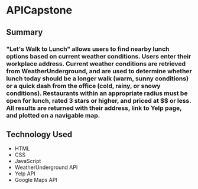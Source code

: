# APICapstone

## Summary
### "Let's Walk to Lunch" allows users to find nearby lunch options based on current weather conditions. Users enter their workplace address. Current weather conditions are retrieved from WeatherUnderground, and are used to determine whether lunch today should be a longer walk (warm, sunny conditions) or a quick dash from the office (cold, rainy, or snowy conditions). Restaurants within an appropriate radius must be open for lunch, rated 3 stars or higher, and priced at $$ or less. All results are returned with their address, link to Yelp page, and plotted on a navigable map. 

## Technology Used 
* HTML
* CSS 
* JavaScript 
* WeatherUnderground API
* Yelp API
* Google Maps API 